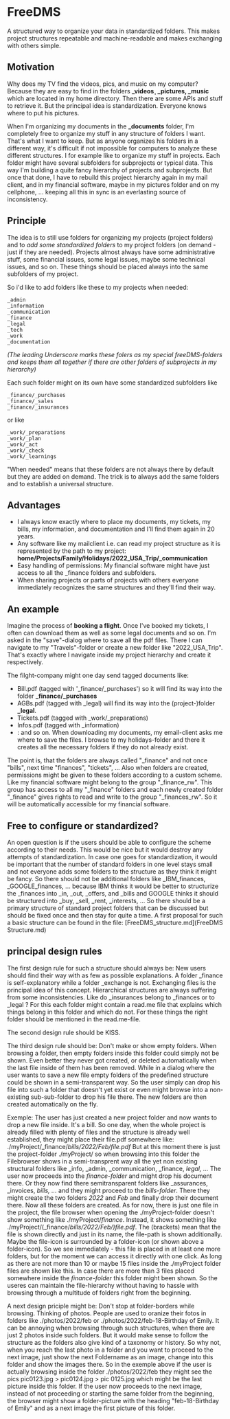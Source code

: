 # FreeDMS
A structured way to organize your data in standardized folders. 
This makes project structures repeatable and machine-readable and makes exchanging with others simple.

## Motivation
Why does my TV find the videos, pics, and music on my computer? Because they are easy to find in the folders **_videos¸ _pictures, _music** which are located in my home directory. Then there are some APIs and stuff to retrieve it. But the principal idea is standardization. Everyone knows where to put his pictures.

When I'm organizing my documents in the **_documents** folder, I'm completely free to organize my stuff in any structure of folders I want. That's what I want to keep. But as anyone organizes his folders in a different way, it's difficult if not impossible for computers to analyze these different structures.
I for example like to organize my stuff in projects. Each folder might have several subfolders for subprojects or typical data. This way I'm building a quite fancy hierarchy of projects and subprojects. But once that done, I have to rebuild this project hierarchy again in my mail client, and in my financial software, maybe in my pictures folder and on my cellphone, ... keeping all this in sync is an everlasting source of inconsistency.

## Principle
The idea is to still use folders for organizing my projects (project folders) and to *add some standardized folders* to my project folders (on demand - just if they are needed).
Projects almost always have some administrative stuff, some financial issues, some legal issues, maybe some technical issues, and so on. These things should be placed always into the same subfolders of my project.

So i'd like to add folders like these to my projects when needed:

    _admin
    _information
    _communication
    _finance
    _legal
    _tech
    _work
    _documentation
    
_(The leading Underscore marks these folers as my special freeDMS-folders and keeps them all together if there are other folders of subprojects in my hierarchy)_

Each such folder might on its own have some standardized subfolders like

    _finance/_purchases
    _finance/_sales
    _finance/_insurances

or like

    _work/_preparations
    _work/_plan
    _work/_act
    _work/_check
    _work/_learnings

"When needed" means that these folders are not always there by default but they are added on demand.
The trick is to always add the same folders and to establish a universal structure.

## Advantages
  * I always know exactly where to place my documents, my tickets, my bills, my information, and documentation and I'll find them again in 20 years.
  * Any software like my mailclient i.e. can read my project structure as it is represented by the path to my project:
    **home/Projects/Family/Holidays/2022_USA_Trip/_communication**
  * Easy handling of permissions: My financial software might have just access to all the _finance folders and subfolders.
  * When sharing projects or parts of projects with others everyone immediately recognizes the same structures and they'll find their  way.

## An example
Imagine the process of __booking a flight__. Once I've booked my tickets, I often can download them as well as some legal documents and so on. I'm asked in the "save"-dialog where to save all the pdf files. There I can navigate to my "Travels"-folder or create a new folder like "2022_USA_Trip". That's exactly where I navigate inside my project hierarchy and create it respectively.

The filght-company might one day send tagged documents like:
* Bill.pdf (tagged with '_finance/_purchases') so it will find its way into the folder **_finance/_purchases**
* AGBs.pdf (tagged with _legal) will find its way into the (project-)folder **_legal**.
* Tickets.pdf (tagged with _work/_preparations)
* Infos.pdf (tagged with _information)
* : and so on.
When downloading my documents, my email-client asks me where to save the files. I browse to my holidays-folder and there it creates all the necessary folders if they do not already exist.

The point is, that the folders are always called "_finance" and not once "bills", next time "finances", "tickets", ...
Also when folders are created, permissions might be given to these folders according to a custom scheme. Like my financial software might belong to the group "_finance_rw". This group has access to all my "_finance" folders and each newly created folder "_finance" gives rights to read and write to the group "_finances_rw". So it will be automatically accessible for my financial software.

## Free to configure or standardized?
An open question is if the users should be able to configure the scheme according to their needs. This would be nice but it would destroy any attempts of standardization.
In case one goes for standardization, it would be important that the number of standard folders in one level stays small and not everyone adds some folders to the structure as they think it might be fancy. So there should not be additional folders like _IBM_finances, _GOOGLE_finances, ... because IBM thinks it would be better to structurize the _finances into _in, _out, _offers, and _bills and GOOGLE thinks it should be structured into _buy, _sell, _rent, _interests, ...
So there should be a primary structure of standard project folders that can be discussed but should be fixed once and then stay for quite a time. A first proposal for such a basic structure can be found in the file: [FreeDMS_structure.md](FreeDMS Structure.md)

## principal design rules
The first design rule for such a structure should always be: New users should find their way with as few as possible explanations.
A folder _finance is self-explanatory while a folder _exchange is not. Exchanging files is the principal idea of this concept. 
Hierarchical structures are always suffering from some inconsistencies. Like do _insurances belong to _finances or to _legal ? For this each folder might contain a read.me file that explains which things belong in this folder and which do not. For these things the right folder should be mentioned in the read.me-file.

The second design rule should be KISS.

The third design rule should be: Don't make or show empty folders. When browsing a folder, then empty folders inside this folder could simply not be shown. Even better they never got created, or deleted automatically when the last file inside of them has been removed. While in a dialog where the user wants to save a new file empty folders of the predefined structure could be shown in a semi-transparent way. So the user simply can drop his file into such a folder that doesn't yet exist or even might browse into a non-existing sub-sub-folder to drop his file there. The new folders are then created automatically on the fly.

Exemple: The user has just created a new project folder and now wants to drop a new file inside. It's a bill. So one day, when the whole project is already filled with plenty of files and the structure is already well established, they might place their file.pdf somewhere like: ./myProject/_finance/_bills/2022/Feb/file.pdf_
But at this moment there is just the project-folder ./myProject/ so when browsing into this folder the Filebrowser shows in a semi-transprent way all the yet non existing structural folders like _info, _admin, _communication, _finance, _legal, ..._ The user now proceeds into the _finance-folder_ and might drop his document there. Or they now find there semitransparent folders like _assurances, _invoices, _bills, ..._ and they might proceed to the _bills-folder_. There they might create the two folders _2022_ and _Feb_ and finally drop their document there. Now all these folders are created.
As for now, there is just one file in the project, the file browser when opening the ./myProject-folder doesn't show something like ./myProject/_finance_. Instead, it shows something like ./myProject/(_finance/_bills/2022/Feb/)file.pdf_. The (brackets) mean that the file is shown directly and just in its name, the file-path is shown additionally. Maybe the file-icon is surrounded by a folder-icon (or shown above a folder-icon). So we see immediately - this file is placed in at least one more folders, but for the moment we can access it directly with one click. 
As long as there are not more than 10 or maybe 15 files inside the ./myProject folder files are shown like this. In case there are more than 3 files placed somewhere inside the _finance-folder_ this folder might been shown. So the useres can maintain the file-hierarchy without having to hassle with browsing through a multitude of folders right from the beginning.

A next design priciple might be: Don't stop at folder-borders while browsing. Thinking of photos. People are used to oranize their fotos in folders like ./photos/2022/feb or ./photos/2022/feb-18-Birthday of Emily. It can be annoying when browsing through such structures, when there are just 2 photos inside such folders. But it would make sense to follow the structure as the folders also give kind of a taxonomy or history. So why not, when you reach the last photo in a folder and you want to proceed to the next image, just show the next Foldername as an image, change into this folder and show the images there.
So in the exemple above if the user is actually browsing inside the folder ./photos/2022/feb they might see the pics pic0123.jpg > pic0124.jpg > pic 0125.jpg which might be the last picture inside this folder. If the user now proceeds to the next image, instead of not proceeding or starting the same folder from the beginning, the browser might show a folder-picture with the heading "feb-18-Birthday of Emily" and as a next image the first picture of this folder. 
